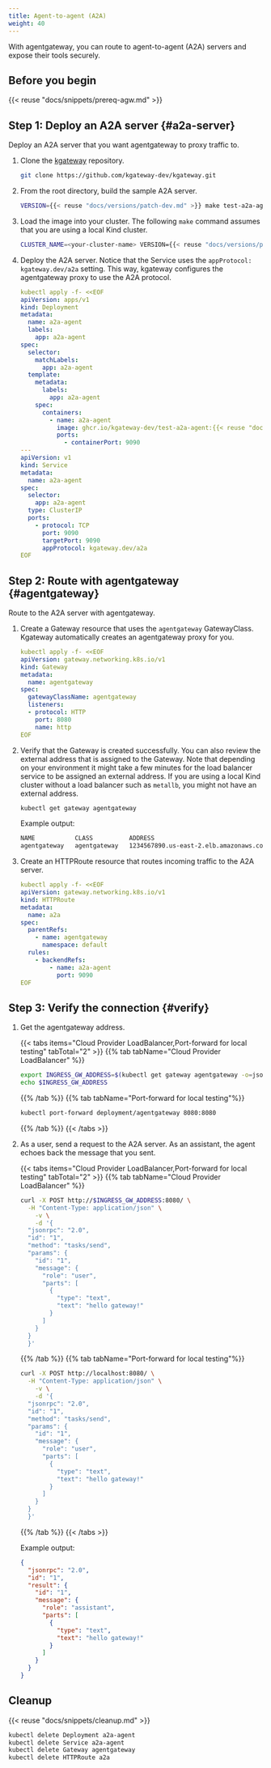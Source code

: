 ```yaml
---
title: Agent-to-agent (A2A)
weight: 40
---
```


With agentgateway, you can route to agent-to-agent (A2A) servers and expose their tools securely.

## Before you begin

{{< reuse "docs/snippets/prereq-agw.md" >}}

## Step 1: Deploy an A2A server {#a2a-server}

Deploy an A2A server that you want agentgateway to proxy traffic to.

1. Clone the [kgateway](https://github.com/kgateway-dev/kgateway) repository.

   ```sh
   git clone https://github.com/kgateway-dev/kgateway.git
   ```

2. From the root directory, build the sample A2A server.

   ```sh
   VERSION={{< reuse "docs/versions/patch-dev.md" >}} make test-a2a-agent-docker
   ```

3. Load the image into your cluster. The following `make` command assumes that you are using a local Kind cluster.

   ```sh
   CLUSTER_NAME=<your-cluster-name> VERSION={{< reuse "docs/versions/patch-dev.md" >}} make kind-load-test-a2a-agent
   ```

4. Deploy the A2A server. Notice that the Service uses the `appProtocol: kgateway.dev/a2a` setting. This way, kgateway configures the agentgateway proxy to use  the A2A protocol.

   ```yaml
   kubectl apply -f- <<EOF
   apiVersion: apps/v1
   kind: Deployment
   metadata:
     name: a2a-agent
     labels:
       app: a2a-agent
   spec:
     selector:
       matchLabels:
         app: a2a-agent
     template:
       metadata:
         labels:
           app: a2a-agent
       spec:
         containers:
           - name: a2a-agent
             image: ghcr.io/kgateway-dev/test-a2a-agent:{{< reuse "docs/versions/patch-dev.md" >}}
             ports:
               - containerPort: 9090
   ---
   apiVersion: v1
   kind: Service
   metadata:
     name: a2a-agent
   spec:
     selector:
       app: a2a-agent
     type: ClusterIP
     ports:
       - protocol: TCP
         port: 9090
         targetPort: 9090
         appProtocol: kgateway.dev/a2a
   EOF
   ```

## Step 2: Route with agentgateway {#agentgateway}

Route to the A2A server with agentgateway.

1. Create a Gateway resource that uses the `agentgateway` GatewayClass. Kgateway automatically creates an agentgateway proxy for you.

   ```yaml
   kubectl apply -f- <<EOF
   apiVersion: gateway.networking.k8s.io/v1
   kind: Gateway
   metadata:
     name: agentgateway
   spec:
     gatewayClassName: agentgateway
     listeners:
     - protocol: HTTP
       port: 8080
       name: http
   EOF
   ```

2. Verify that the Gateway is created successfully. You can also review the external address that is assigned to the Gateway. Note that depending on your environment it might take a few minutes for the load balancer service to be assigned an external address. If you are using a local Kind cluster without a load balancer such as `metallb`, you might not have an external address.

   ```sh
   kubectl get gateway agentgateway
   ```

   Example output: 
   
   ```txt
   NAME           CLASS          ADDRESS                                  PROGRAMMED   AGE
   agentgateway   agentgateway   1234567890.us-east-2.elb.amazonaws.com   True         93s
   ```

3. Create an HTTPRoute resource that routes incoming traffic to the A2A server.

   ```yaml
   kubectl apply -f- <<EOF
   apiVersion: gateway.networking.k8s.io/v1
   kind: HTTPRoute
   metadata:
     name: a2a
   spec:
     parentRefs:
       - name: agentgateway
         namespace: default
     rules:
       - backendRefs:
           - name: a2a-agent
             port: 9090
   EOF
   ```

## Step 3: Verify the connection {#verify}

1. Get the agentgateway address.
   
   {{< tabs items="Cloud Provider LoadBalancer,Port-forward for local testing" tabTotal="2" >}}
   {{% tab tabName="Cloud Provider LoadBalancer" %}}
   ```sh
   export INGRESS_GW_ADDRESS=$(kubectl get gateway agentgateway -o=jsonpath="{.status.addresses[0].value}")
   echo $INGRESS_GW_ADDRESS
   ```
   {{% /tab %}}
   {{% tab tabName="Port-forward for local testing"%}}
   ```sh
   kubectl port-forward deployment/agentgateway 8080:8080
   ```
   {{% /tab %}}
   {{< /tabs >}}

2. As a user, send a request to the A2A server. As an assistant, the agent echoes back the message that you sent.

   {{< tabs items="Cloud Provider LoadBalancer,Port-forward for local testing" tabTotal="2" >}}
   {{% tab tabName="Cloud Provider LoadBalancer" %}}
   ```sh
   curl -X POST http://$INGRESS_GW_ADDRESS:8080/ \
     -H "Content-Type: application/json" \
       -v \
       -d '{
     "jsonrpc": "2.0",
     "id": "1",
     "method": "tasks/send",
     "params": {
       "id": "1",
       "message": {
         "role": "user",
         "parts": [
           {
             "type": "text",
             "text": "hello gateway!"
           }
         ]
       }
     }
     }'
   ```
   {{% /tab %}}
   {{% tab tabName="Port-forward for local testing"%}}
   ```sh
   curl -X POST http://localhost:8080/ \
     -H "Content-Type: application/json" \
       -v \
       -d '{
     "jsonrpc": "2.0",
     "id": "1",
     "method": "tasks/send",
     "params": {
       "id": "1",
       "message": {
         "role": "user",
         "parts": [
           {
             "type": "text",
             "text": "hello gateway!"
           }
         ]
       }
     }
     }'
   ```
   {{% /tab %}}
   {{< /tabs >}}

   Example output:

   ```json
   {
     "jsonrpc": "2.0",
     "id": "1",
     "result": {
       "id": "1",
       "message": {
         "role": "assistant",
         "parts": [
           {
             "type": "text",
             "text": "hello gateway!"
           }
         ]
       }
     }
   }
   ```

## Cleanup

{{< reuse "docs/snippets/cleanup.md" >}}

```sh
kubectl delete Deployment a2a-agent
kubectl delete Service a2a-agent
kubectl delete Gateway agentgateway
kubectl delete HTTPRoute a2a
```